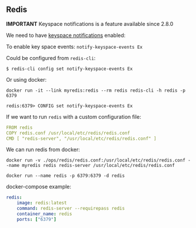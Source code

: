 ## Redis

**IMPORTANT** Keyspace notifications is a feature available since 2.8.0

We need to have [keyspace notifications][keyspace-notifications] enabled:

To enable key space events:
`notify-keyspace-events Ex`

Could be configured from `redis-cli`:

```
$ redis-cli config set notify-keyspace-events Ex
```

Or using docker:

```
docker run -it --link myredis:redis --rm redis redis-cli -h redis -p 6379
```

```
redis:6379> CONFIG set notify-keyspace-events Ex
```

If we want to run `redis` with a custom configuration file:

```yml
FROM redis
COPY redis.conf /usr/local/etc/redis/redis.conf
CMD [ "redis-server", "/usr/local/etc/redis/redis.conf" ]
```

We can run redis from docker:
```
docker run -v ./ops/redis/redis.conf:/usr/local/etc/redis/redis.conf --name myredis redis redis-server /usr/local/etc/redis/redis.conf
```


```
docker run --name redis -p 6379:6379 -d redis
```


docker-compose example:

```yml
redis:
    image: redis:latest
    command: redis-server --requirepass redis
    container_name: redis
    ports: ["6379"]
```

[redis-conf-sample]:https://gist.github.com/goliatone/402db2eb758b517321c844dbd0f87110

[keyspace-notifications]: https://redis.io/topics/notifications
